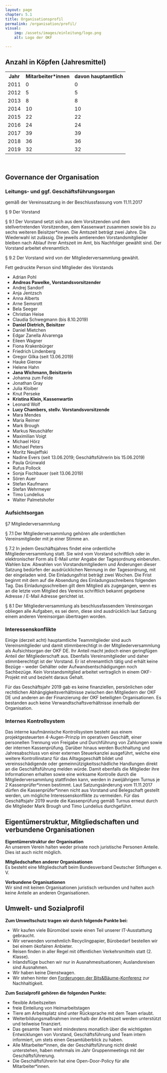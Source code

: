 ```yaml
---
layout: page
chapter: 5.1
title: Organisationsprofil
permalink: /organisation/profil/
visual:
    img: /assets/images/einleitung/logo.png
    alt: Logo der OKF

---
```



## Anzahl in Köpfen (Jahresmittel)

<table width="500">
  <tr>
    <th>Jahr</th>
    <th>Mitarbeiter*innen</th>
    <th>davon hauptamtlich</th>
  </tr>
  <tr>
    <td>2011</td>
    <td>0</td>
    <td>0</td>
  </tr>
  <tr>
    <td>2012</td>
    <td>5</td>
    <td>5</td>
  </tr>
  <tr>
    <td>2013</td>
    <td>8</td>
    <td>8</td>
  </tr>
  <tr>
    <td>2014</td>
    <td>10</td>
    <td>10</td>
  </tr>
  <tr>
    <td>2015</td>
    <td>22</td>
    <td>22</td>
  </tr>
  <tr>
    <td>2016</td>
    <td>24</td>
    <td>24</td>
  </tr>
  <tr>
    <td>2017</td>
    <td>39</td>
    <td>39</td>
  </tr>
  <tr>
    <td>2018</td>
    <td>36</td>
    <td>36</td>
  </tr>
  <tr>
    <td>2019</td>
    <td>32</td>
    <td>32</td>
  </tr>
</table>

<br>


## Governance der Organisation


### Leitungs- und ggf. Geschäftsführungsorgan
gemäß der Vereinssatzung in der Beschlussfassung vom 11.11.2017

§ 9 Der Vorstand

§ 9.1 Der Vorstand setzt sich aus dem Vorsitzenden und dem stellvertretenden Vorsitzenden, dem Kassenwart zusammen sowie bis zu sechs weiteren Beisitzer*innen. Die Amtszeit beträgt zwei Jahre. Die Wiederwahl ist zulässig. Die jeweils amtierenden Vorstandsmitglieder bleiben nach Ablauf ihrer Amtszeit im Amt, bis Nachfolger gewählt sind. Der Vorstand arbeitet ehrenamtlich.

§ 9.2 Der Vorstand wird von der Mitgliederversammlung gewählt.

Fett gedruckte Person sind Mitglieder des Vorstands

* Adrian Pohl 
* **Andreas Pawelke, Vorstandsvorsitzender**
* Andrej Sandorf 
* Anja Jentzsch 
* Anna Alberts 
* Arne Semsrott 
* Bela Seeger 
* Christian Heise 
* Claudia Schwegmann (bis 8.10.2019) 
* **Daniel Dietrich, Beisitzer** 
* Daniel Mietchen 
* Edgar Zanella Alvarenga 
* Eileen Wagner
* Fiona Krakenbürger 
* Friedrich Lindenberg 
* Gregor Gilka (seit 13.06.2019) 
* Hauke Gierow 
* Helene Hahn 
* **Jana Wichmann, Beisitzerin**
* Johanna zum Felde 
* Jonathan Gray 
* Julia Kloiber
* Knut Perseke 
* **Kristina Klein, Kassenwartin** 
* Leonard Wolf 
* **Lucy Chambers, stellv. Vorstandsvorsitzende** 
* Mara Mendes 
* Maria Reimer 
* Mark Brough 
* Markus Neuschäfer 
* Maximilian Voigt 
* Michael Hörz 
* Michael Peters 
* Moritz Neujeffski 
* Nadine Evers (seit 13.06.2019; Geschäftsführerin bis 15.06.2019) 
* Paula Grünwald 
* Rufus Pollock 
* Sonja Fischbauer (seit 13.06.2019) 
* Sören Auer 
* Stefan Kaufmann 
* Stefan Wehrmeyer 
* Timo Lundelius 
* Walter Palmetshofer

### Aufsichtsorgan

§7 Mitgliederversammlung

§ 7.1 Der Mitgliederversammlung gehören alle ordentlichen Vereinsmitglieder mit je einer Stimme an.

§ 7.2 In jedem Geschäftsjahres findet eine ordentliche Mitgliederversammlung statt. Sie wird vom Vorstand schriftlich oder in elektronischer Form als E-Mail unter Angabe der Tagesordnung einberufen. Wahlen bzw. Abwahlen von Vorstandsmitgliedern und Änderungen dieser Satzung bedürfen der ausdrücklichen Nennung in der Tagesordnung, mit der eingeladen wird. Die Einladungsfrist beträgt zwei Wochen. Die Frist beginnt mit dem auf die Absendung des Einladungsschreibens folgenden Tag. Das Einladungsschreiben gilt dem Mitglied als zugegangen, wenn es an die letzte vom Mitglied des Vereins schriftlich bekannt gegebene Adresse / E-Mail Adresse gerichtet ist.

§ 8.1 Der Mitgliederversammlung als beschlussfassendem Vereinsorgan obliegen alle Aufgaben, es sei denn, diese sind ausdrücklich laut Satzung einem anderen Vereinsorgan übertragen worden.

### Interessenskonflikte

Einige (derzeit acht) hauptamtliche Teammitglieder sind auch Vereinsmitglieder und damit stimmberechtigt in der Mitgliederversammlung als Aufsichtsorgan der OKF DE. Ihr Anteil macht jedoch einen geringfügen Anteil der Mitgliederschaft aus. Ebenfalls Vereinsmitglieder und daher stimmberechtigt ist der Vorstand. Er ist ehrenamtlich tätig und erhält keine Bezüge – weder Gehälter oder Aufwandsentschädigungen noch Sachbezüge. Kein Vorstandsmitglied arbeitet vertraglich in einem OKF-Projekt mit und bezieht daraus Gehalt.

Für das Geschäftsjahr 2019 gab es keine finanziellen, persönlichen oder rechtlichen Abhängigkeitsverhältnisse zwischen den Mitgliedern der OKF DE und anderen an der Finanzierung der OKF beteiligten Organisationen. Es bestanden auch keine Verwandtschaftsverhältnisse innerhalb der Organisation. 

### Internes Kontrollsystem

Das interne kaufmännische Kontrollsystem besteht aus einem projektgesteuerten 4-Augen-Prinzip im operativen Geschäft, einer personellen Trennung von Freigabe und Durchführung von Zahlungen sowie der internen Kassenprüfung. Darüber hinaus werden Buchhaltung und Jahresabschluss von einer externen Steuerkanzlei ausgeführt, welche eine weitere Kontrollinstanz für das Alltagsgeschäft bildet und vereinsschädigende oder gemeinnützigkeitsschädliche Handlungen direkt an die Geschäftsführung melden würde. Damit ebenfalls die Mitglieder ihre Informationen erhalten sowie eine wirksame Kontrolle durch die Mitgliederversammlung stattfinden kann, werden in zweijährigem Turnus je 2 Kassenprüfer\*innen bestimmt. Laut Satzungsänderung vom 11.11.2017 dürfen die Kassenprüfer\*innen nicht aus Vorstand und Belegschaft gestellt werden, um mögliche Interessenskonflikte zu vermeiden. Für das Geschäftsjahr 2019 wurde die Kassenprüfung gemäß Turnus erneut durch die Mitglieder Mark Brough und Timo Lundelius durchgeführt. 

## Eigentümerstruktur, Mitgliedschaften und verbundene Organisationen

**Eigentümerstruktur der Organisation**<br>
An unserem Verein halten weder private noch juristische Personen Anteile. Dies ist auch nicht möglich.

**Mitgliedschaften anderer Organisationen**<br>
Es besteht eine Mitgliedschaft beim Bundesverband Deutscher Stiftungen e. V.

**Verbundene Organisationen**<br>
Wir sind mit keinen Organisationen juristisch verbunden und halten auch keine Anteile an anderen Organisationen.

## Umwelt- und Sozialprofil

**Zum Umweltschutz tragen wir durch folgende Punkte bei:**
* Wir kaufen viele Büromöbel sowie einen Teil unserer IT-Ausstattung gebraucht.
* Wir verwenden vornehmlich Recyclingpapier, Bürobedarf bestellen wir bei einem ökofairen Anbieter.
* Reisen finden in aller Regel mit öffentlichen Verkehrsmitteln statt (2. Klasse).
* Inlandsflüge buchen wir nur in Ausnahmesituationen; Auslandsreisen sind Ausnahmen.
* Wir haben keine Dienstwagen.
* Wir stehen hinter den [Forderungen der Bits&Bäume-Konferenz](https://bits-und-baeume.org/forderungen/info/de) zur Nachhaltigkeit.

**Zum Sozialprofil gehören die folgenden Punkte:**
* flexible Arbeitszeiten
* freie Einteilung von Heimarbeitstagen
* Tiere am Arbeitsplatz sind unter Rücksprache mit dem Team erlaubt.
* Weiterbildungsmaßnahmen innerhalb der Arbeitszeit werden unterstützt und teilweise finanziert.
* Das gesamte Team wird mindestens monatlich über die wichtigsten Entwicklungen von Vorstand, Geschäftsführung und Team intern informiert, um stets einen Gesamtüberblick zu haben.
* Alle Mitarbeiter\*innen, die der Geschäftsführung nicht direkt unterstehen, haben mehrmals im Jahr Gruppenmeetings mit der Geschäftsführerung.
* Die Geschäftsführerin hat eine Open-Door-Policy für alle Mitarbeiter\*innen.
